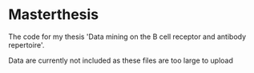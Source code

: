 # Masterthesis
The code for my thesis 'Data mining on the B cell receptor and antibody repertoire'.

Data are currently not included as these files are too large to upload
